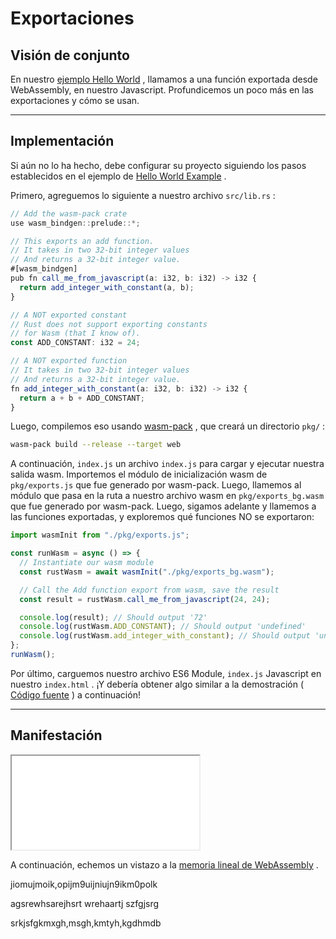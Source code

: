 # Exportaciones

## Visión de conjunto

En nuestro [ejemplo Hello World](/example-redirect?exampleName=hello-world) , llamamos a una función exportada desde WebAssembly, en nuestro Javascript. Profundicemos un poco más en las exportaciones y cómo se usan.

---

## Implementación

Si aún no lo ha hecho, debe configurar su proyecto siguiendo los pasos establecidos en el ejemplo de [Hello World Example](/example-redirect?exampleName=hello-world) .

Primero, agreguemos lo siguiente a nuestro archivo `src/lib.rs` :

```typescript
// Add the wasm-pack crate
use wasm_bindgen::prelude::*;

// This exports an add function.
// It takes in two 32-bit integer values
// And returns a 32-bit integer value.
#[wasm_bindgen]
pub fn call_me_from_javascript(a: i32, b: i32) -> i32 {
  return add_integer_with_constant(a, b);
}

// A NOT exported constant
// Rust does not support exporting constants
// for Wasm (that I know of).
const ADD_CONSTANT: i32 = 24;

// A NOT exported function
// It takes in two 32-bit integer values
// And returns a 32-bit integer value.
fn add_integer_with_constant(a: i32, b: i32) -> i32 {
  return a + b + ADD_CONSTANT;
}
```

Luego, compilemos eso usando [wasm-pack](https://github.com/rustwasm/wasm-pack) , que creará un directorio `pkg/` :

```bash
wasm-pack build --release --target web
```

A continuación, `index.js` un archivo `index.js` para cargar y ejecutar nuestra salida wasm. Importemos el módulo de inicialización wasm de `pkg/exports.js` que fue generado por wasm-pack. Luego, llamemos al módulo que pasa en la ruta a nuestro archivo wasm en `pkg/exports_bg.wasm` que fue generado por wasm-pack. Luego, sigamos adelante y llamemos a las funciones exportadas, y exploremos qué funciones NO se exportaron:

```javascript
import wasmInit from "./pkg/exports.js";

const runWasm = async () => {
  // Instantiate our wasm module
  const rustWasm = await wasmInit("./pkg/exports_bg.wasm");

  // Call the Add function export from wasm, save the result
  const result = rustWasm.call_me_from_javascript(24, 24);

  console.log(result); // Should output '72'
  console.log(rustWasm.ADD_CONSTANT); // Should output 'undefined'
  console.log(rustWasm.add_integer_with_constant); // Should output 'undefined'
};
runWasm();
```

Por último, carguemos nuestro archivo ES6 Module, `index.js` Javascript en nuestro `index.html` . ¡Y debería obtener algo similar a la demostración ( [Código fuente](/source-redirect?path=examples/exports/demo/rust) ) a continuación!

---

## Manifestación

<iframe title="Rust Demo" src="/examples/exports/demo/rust/"></iframe>

A continuación, echemos un vistazo a la [memoria lineal de WebAssembly](/example-redirect?exampleName=webassembly-linear-memory) .

jiomujmoik,opijm9uijniujn9ikm0polk

agsrewhsarejhsrt
wrehaartj
szfgjsrg

srkjsfgkmxgh,msgh,kmtyh,kgdhmdb

